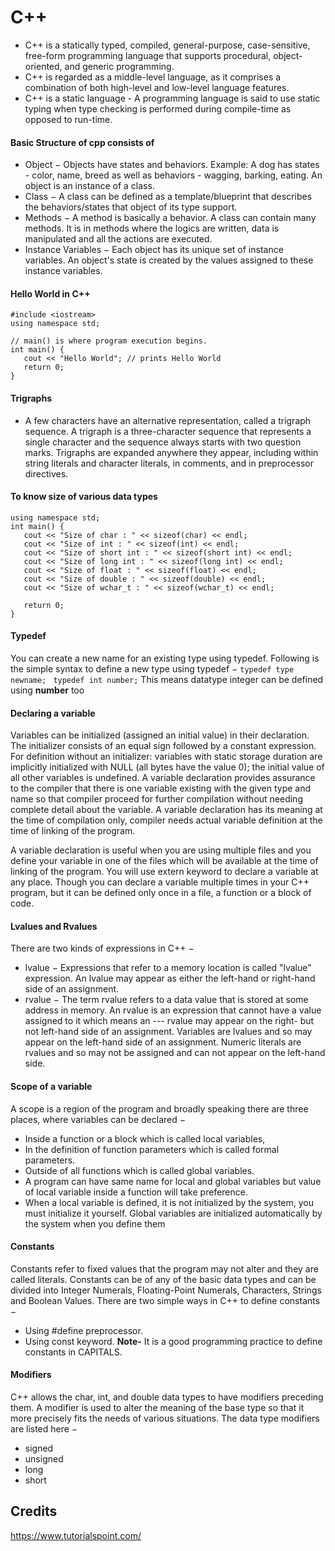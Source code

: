 # C++ 
- C++ is a statically typed, compiled, general-purpose, case-sensitive, free-form programming language that supports procedural, object-oriented, and generic programming.
- C++ is regarded as a middle-level language, as it comprises a combination of both high-level and low-level language features.
- C++ is a static language - A programming language is said to use static typing when type checking is performed during compile-time as opposed to run-time.
#### Basic Structure of cpp consists of
- Object − Objects have states and behaviors. Example: A dog has states - color, name, breed as well as behaviors - wagging, barking, eating. An object is an instance of a class.
- Class − A class can be defined as a template/blueprint that describes the behaviors/states that object of its type support.
- Methods − A method is basically a behavior. A class can contain many methods. It is in methods where the logics are written, data is manipulated and all the actions are executed.
- Instance Variables − Each object has its unique set of instance variables. An object's state is created by the values assigned to these instance variables.
#### Hello World in C++
```
#include <iostream>
using namespace std;

// main() is where program execution begins.
int main() {
   cout << "Hello World"; // prints Hello World
   return 0;
}
```
#### Trigraphs
- A few characters have an alternative representation, called a trigraph sequence. A trigraph is a three-character sequence that represents a single character and the sequence always starts with two question marks.
Trigraphs are expanded anywhere they appear, including within string literals and character literals, in comments, and in preprocessor directives.

#### To know size of various data types
``` #include <iostream>
using namespace std;
int main() {
   cout << "Size of char : " << sizeof(char) << endl;
   cout << "Size of int : " << sizeof(int) << endl;
   cout << "Size of short int : " << sizeof(short int) << endl;
   cout << "Size of long int : " << sizeof(long int) << endl;
   cout << "Size of float : " << sizeof(float) << endl;
   cout << "Size of double : " << sizeof(double) << endl;
   cout << "Size of wchar_t : " << sizeof(wchar_t) << endl;
   
   return 0;
} 
```
#### Typedef
You can create a new name for an existing type using typedef. Following is the simple syntax to define a new type using typedef −
`typedef type newname; `
`typedef int number;` This means datatype integer can be defined using **number** too

#### Declaring a variable
Variables can be initialized (assigned an initial value) in their declaration. The initializer consists of an equal sign followed by a constant expression.
For definition without an initializer: variables with static storage duration are implicitly initialized with NULL (all bytes have the value 0); the initial value of all other variables is undefined.
A variable declaration provides assurance to the compiler that there is one variable existing with the given type and name so that compiler proceed for further compilation without needing complete detail about the variable. A variable declaration has its meaning at the time of compilation only, compiler needs actual variable definition at the time of linking of the program.

A variable declaration is useful when you are using multiple files and you define your variable in one of the files which will be available at the time of linking of the program. You will use extern keyword to declare a variable at any place. Though you can declare a variable multiple times in your C++ program, but it can be defined only once in a file, a function or a block of code.

#### Lvalues and Rvalues
There are two kinds of expressions in C++ −
- lvalue − Expressions that refer to a memory location is called "lvalue" expression. An lvalue may appear as either the left-hand or right-hand side of an assignment.
- rvalue − The term rvalue refers to a data value that is stored at some address in memory. An rvalue is an expression that cannot have a value assigned to it which means an --- rvalue may appear on the right- but not left-hand side of an assignment.
Variables are lvalues and so may appear on the left-hand side of an assignment. Numeric literals are rvalues and so may not be assigned and can not appear on the left-hand side. 

#### Scope of a variable
A scope is a region of the program and broadly speaking there are three places, where variables can be declared −
- Inside a function or a block which is called local variables,
- In the definition of function parameters which is called formal parameters.
- Outside of all functions which is called global variables.
- A program can have same name for local and global variables but value of local variable inside a function will take preference.
- When a local variable is defined, it is not initialized by the system, you must initialize it yourself. Global variables are initialized automatically by the system when you define them

#### Constants
Constants refer to fixed values that the program may not alter and they are called literals.
Constants can be of any of the basic data types and can be divided into Integer Numerals, Floating-Point Numerals, Characters, Strings and Boolean Values.
There are two simple ways in C++ to define constants −
- Using #define preprocessor.
- Using const keyword.
**Note-** It is a good programming practice to define constants in CAPITALS.

#### Modifiers
C++ allows the char, int, and double data types to have modifiers preceding them. A modifier is used to alter the meaning of the base type so that it more precisely fits the needs of various situations.
The data type modifiers are listed here −
- signed
- unsigned
- long
- short

## Credits 
https://www.tutorialspoint.com/
